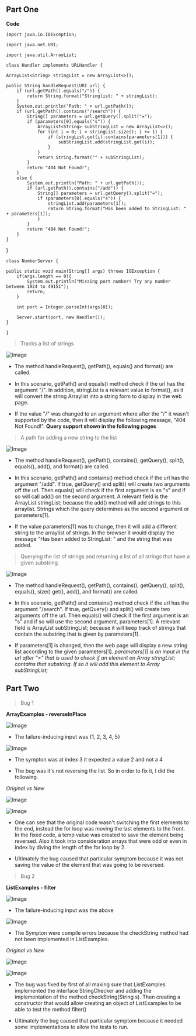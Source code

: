 ## Part One

**Code**

`import java.io.IOException;`

`import java.net.URI;`

`import java.util.ArrayList;`

`class Handler implements URLHandler {`

`ArrayList<String> stringList = new ArrayList<>();`

    public String handleRequest(URI url) {
        if (url.getPath().equals("/")) {
            return String.format("Stringlist: " + stringList);
        } 
        System.out.println("Path: " + url.getPath());
        if (url.getPath().contains("/search")) {
            String[] parameters = url.getQuery().split("=");
            if (parameters[0].equals("s")) {
                ArrayList<String> subStringList = new ArrayList<>();
                for (int i = 0; i < stringList.size(); i += 1) {
                    if (stringList.get(i).contains(parameters[1])) {
                        subStringList.add(stringList.get(i));
                    }
                }
                return String.format("" + subStringList);
            }            
            return "404 Not Found!";
        }
        else {
            System.out.println("Path: " + url.getPath());
            if (url.getPath().contains("/add")) {
                String[] parameters = url.getQuery().split("=");
                if (parameters[0].equals("s")) {
                    stringList.add(parameters[1]);
                    return String.format("Has been added to StringList: " + parameters[1]);
                }
            }
            return "404 Not Found!";
        }
    }
}

`class NumberServer {`

    public static void main(String[] args) throws IOException {
        if(args.length == 0){
            System.out.println("Missing port number! Try any number between 1024 to 49151");
            return;
        }

        int port = Integer.parseInt(args[0]);

        Server.start(port, new Handler());
    }
`}`

> Tracks a list of strings

![Image](serverpic1.png)

- The method handleRequest(), getPath(), equals() and format() are called. 

- In this scenario, getPath() and equals() method check if the url has the argument "/". In addition, stringList is a relevant value to format(), as it will convert the string Arraylist into a string form to display in the web page. 

- If the value "/" was changed to an argument where after the "/" it wasn't supported by the code, then it will display the following message, "404 Not Found!". **Query support shown in the following pages**

>  A path for adding a new string to the list

![Image](serverpic2.png)

- The method handleRequest(), getPath(), contains(), getQuery(), split(), equals(), add(), and format() are called.

- In this scenario, getPath() and contains() method check if the url has the argument "/add". If true, getQuery() and split() will create two arguments off the url. Then equals() will check if the first argument is an "s" and if so will call add() on the second argument. A relevant field is the ArrayList<String> stringList; because the add() method will add strings to this arraylist. Strings which the query determines as the second argument or parameters[1].

- If the value parameters[1] was to change, then it will add a different string to the arraylist of strings. In the browser it would display the message "Has been added to StringList: " and the string that was added.

> Querying the list of strings and returning a list of all strings that have a given substring

![Image](serverpic3.png)

- The method handleRequest(), getPath(), contains(), getQuery(), split(), equals(), size() get(), add(), and format() are called.

- In this scenario, getPath() and contains() method check if the url has the argument "/search". If true, getQuery() and split() will create two arguments off the url. Then equals() will check if the first argument is an "s" and if so will use the second argument, parameters[1]. A relevant field is ArrayList<String> subStringList; because it will keep track of strings that contain the substring that is given by parameters[1]. 

- If parameters[1] is changed, then the web page will display a new string list according to the given parameters[1]. *parameters[1] is an input in the url after "=" that is used to check if an element on Array<String> stringList; contains that substring. If so it will add this element to Array<String> subStringList;*

## Part Two
 > Bug 1

 **ArrayExamples - reverseInPlace**

![Image](bug1input.png)
 - The failure-inducing input was {1, 2, 3, 4, 5}

![Image](bug1output.png)
 - The sympton was at index 3 it expected a value 2 and not a 4

 - The bug was it's not reversing the list. So in order to fix it, I did the following. 
 
 *Original vs New*

 ![Image](bug1original.png)

 ![Image](bug1fixed.png)

 - One can see that the original code wasn't switching the first elements to the end, instead the for loop was moving the last elements to the front. In the fixed code, a temp value was created to save the element being reversed. Also it took into consideration arrays that were odd or even in index by diving the length of the for loop by 2.
 
 - Ultimately the bug caused that particular symptom because it was not saving the value of the element that was going to be reversed.

 > Bug 2

**ListExamples - filter**

 ![Image](bug2input.png)

- The failure-inducing input was the above

![Image](bug2output.png)

 - The Sympton were compile errors because the checkString method had not been implemented in ListExamples.

 *Original vs New*

 ![Image](bug2original.png)

 ![Image](bug2fixed.png) 

 - The bug was fixed by first of all making sure that ListExamples implemented the interface StringChecker and adding the implementation of the method checkString(String s). Then creating a constructor that would allow creating an object of ListExamples to be able to test the method filter()

 - Ultimately the bug caused that particular symptom because it needed some implementations to allow the tests to run.
